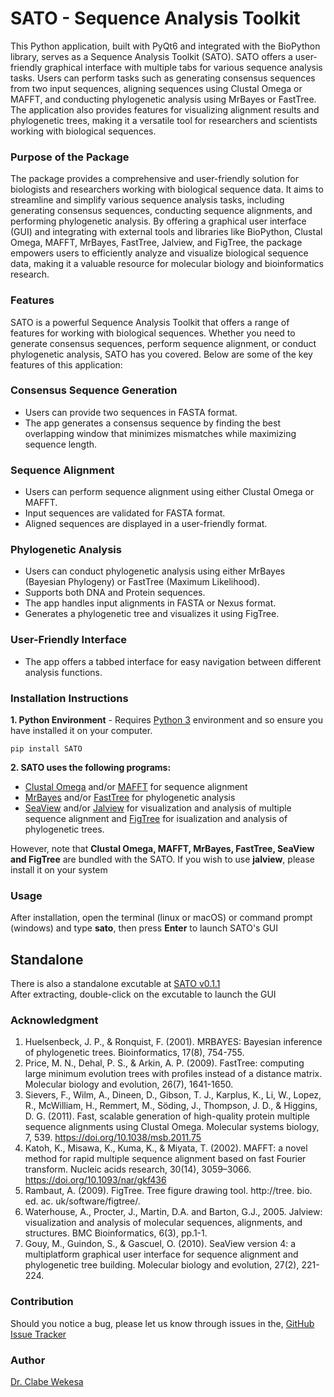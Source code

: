 # SATO - Sequence Analysis Toolkit
This Python application, built with PyQt6 and integrated with the BioPython library, serves as a Sequence Analysis Toolkit (SATO). SATO offers a user-friendly graphical interface with multiple tabs for various sequence analysis tasks. Users can perform tasks such as generating consensus sequences from two input sequences, aligning sequences using Clustal Omega or MAFFT, and conducting phylogenetic analysis using MrBayes or FastTree. The application also provides features for visualizing alignment results and phylogenetic trees, making it a versatile tool for researchers and scientists working with biological sequences. 
### Purpose of the Package
The package provides a comprehensive and user-friendly solution for biologists and researchers working with biological sequence data. It aims to streamline and simplify various sequence analysis tasks, including generating consensus sequences, conducting sequence alignments, and performing phylogenetic analysis. By offering a graphical user interface (GUI) and integrating with external tools and libraries like BioPython, Clustal Omega, MAFFT, MrBayes, FastTree, Jalview, and FigTree, the package empowers users to efficiently analyze and visualize biological sequence data, making it a valuable resource for molecular biology and bioinformatics research. 
### Features
SATO is a powerful Sequence Analysis Toolkit that offers a range of features for working with biological sequences. Whether you need to generate consensus sequences, perform sequence alignment, or conduct phylogenetic analysis, SATO has you covered. Below are some of the key features of this application:
### Consensus Sequence Generation
   - Users can provide two sequences in FASTA format.
   - The app generates a consensus sequence by finding the best overlapping window that minimizes mismatches while maximizing sequence length.
### Sequence Alignment
   - Users can perform sequence alignment using either Clustal Omega or MAFFT.
   - Input sequences are validated for FASTA format.
   - Aligned sequences are displayed in a user-friendly format.
### Phylogenetic Analysis
   - Users can conduct phylogenetic analysis using either MrBayes (Bayesian Phylogeny) or FastTree (Maximum Likelihood).
   - Supports both DNA and Protein sequences.
   - The app handles input alignments in FASTA or Nexus format.
   - Generates a phylogenetic tree and visualizes it using FigTree.
### User-Friendly Interface
   - The app offers a tabbed interface for easy navigation between different analysis functions. 
### Installation Instructions
**1. Python Environment** - Requires [Python 3](https://www.python.org/) environment and so ensure you have installed it on your computer.  

```shell
pip install SATO
```
**2. SATO uses the following programs:**
- [Clustal Omega](http://www.clustal.org/omega/) and/or [MAFFT](https://mafft.cbrc.jp/alignment/software/) for sequence alignment
- [MrBayes](https://nbisweden.github.io/MrBayes/) and/or [FastTree](http://www.microbesonline.org/fasttree/) for phylogenetic analysis
- [SeaView](https://evomics.org/resources/software/bioinformatics-software/seaview/) and/or [Jalview](https://www.jalview.org/) for visualization and analysis of multiple sequence alignment and [FigTree](http://tree.bio.ed.ac.uk/software/figtree/) for  isualization and analysis of phylogenetic trees.  

However, note that **Clustal Omega, MAFFT, MrBayes, FastTree, SeaView and FigTree** are bundled with the SATO. If you wish to use **jalview**, please install it on your system

### Usage
After installation, open the terminal (linux or macOS) or command prompt (windows) and type **sato**, then press **Enter** to launch SATO's GUI

## Standalone
There is also a standalone excutable at [SATO v0.1.1](https://github.com/clabe-wekesa/SATO/releases/tag/v0.1.1)  
After extracting, double-click on the excutable to launch the GUI

### Acknowledgment
1. Huelsenbeck, J. P., & Ronquist, F. (2001). MRBAYES: Bayesian inference of phylogenetic trees. Bioinformatics, 17(8), 754-755.
2. Price, M. N., Dehal, P. S., & Arkin, A. P. (2009). FastTree: computing large minimum evolution trees with profiles instead of a distance matrix. Molecular biology and evolution, 26(7), 1641-1650.
3. Sievers, F., Wilm, A., Dineen, D., Gibson, T. J., Karplus, K., Li, W., Lopez, R., McWilliam, H., Remmert, M., Söding, J., Thompson, J. D., & Higgins, D. G. (2011). Fast, scalable generation of high-quality protein multiple sequence alignments using Clustal Omega. Molecular systems biology, 7, 539. https://doi.org/10.1038/msb.2011.75
4. Katoh, K., Misawa, K., Kuma, K., & Miyata, T. (2002). MAFFT: a novel method for rapid multiple sequence alignment based on fast Fourier transform. Nucleic acids research, 30(14), 3059–3066. https://doi.org/10.1093/nar/gkf436
5. Rambaut, A. (2009). FigTree. Tree figure drawing tool. http://tree. bio. ed. ac. uk/software/figtree/.
6. Waterhouse, A., Procter, J., Martin, D.A. and Barton, G.J., 2005. Jalview: visualization and analysis of molecular sequences, alignments, and structures. BMC Bioinformatics, 6(3), pp.1-1.
7. Gouy, M., Guindon, S., & Gascuel, O. (2010). SeaView version 4: a multiplatform graphical user interface for sequence alignment and phylogenetic tree building. Molecular biology and evolution, 27(2), 221-224.
### Contribution
Should you notice a bug, please let us know through issues in the, [GitHub Issue Tracker](https://github.com/clabe-wekesa/SATO/issues)

### Author
[Dr. Clabe Wekesa](https://www.ice.mpg.de/246268/group-members)
 



